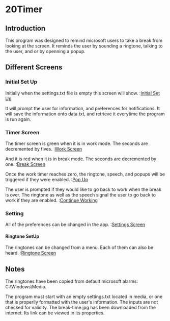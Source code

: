 # 20Timer

## Introduction
This program was designed to remind microsoft users to take a break from looking at the screen. 
It reminds the user by sounding a ringtone, talking to the user, and or by openning a popup. 

## Different Screens
### Initial Set Up
Initially when the settings.txt file is empty this screen will show. 
:[Initial Set Up]()

It will prompt the user for information, and preferences for notifications. 
It will save the information onto data.txt, and retrieve it everytime the program is run again. 

### Timer Screen
The timer screen is green when it is in work mode. The seconds are decremented by fives. 
:[Work Screen]()

And it is red when it is in break mode. The seconds are decremented by one. 
:[Break Screen]()

Once the work timer reaches zero, the ringtone, speech, and popups will be triggered if they were enabled. 
:[Pop Up]()

The user is prompted if they would like to go back to work when the break is over. The ringtone as well as the speech signal the user to go back to work if they are enabled. 
:[Continue Working]()


### Setting
All of the preferences can be changed in the app. 
:[Settings Screen]()

#### Ringtone SetUp 
The ringtones can be changed from a menu. Each of them can also be heard. 
:[Ringtone Screen ]()


## Notes
The ringtones have been copied from default microsoft alarms: C:\Windows\Media.

The program must start with an empty settings.txt located in media, or one that is properlly formatted with the user's information. 
The inputs are not checked for validity. 
The break-time.jpg has been downloaded from the internet. Its link can be viewed in its properties.
